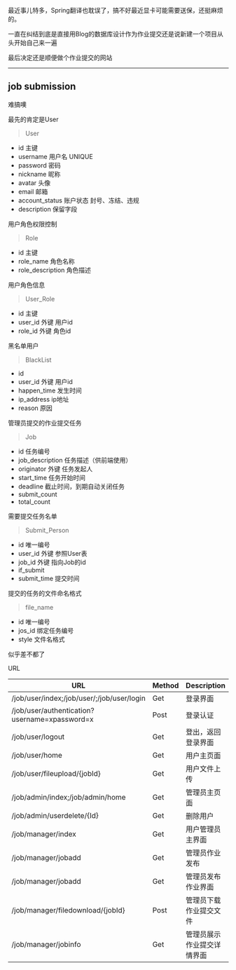 最近事儿特多，Spring翻译也耽误了，搞不好最近显卡可能需要送保，还挺麻烦的。

一直在纠结到底是直接用Blog的数据库设计作为作业提交还是说新建一个项目从头开始自己来一遍

最后决定还是顺便做个作业提交的网站

---
## job submission

难搞噢

最先的肯定是User
> User
- id 主键
- username 用户名 UNIQUE
- password 密码
- nickname 昵称
- avatar 头像
- email 邮箱
- account_status 账户状态 封号、冻结、违规
- description 保留字段

用户角色权限控制
> Role
- id 主键
- role_name 角色名称
- role_description 角色描述

用户角色信息
> User_Role
- id 主键
- user_id 外键 用户id
- role_id 外键 角色id

黑名单用户
> BlackList
- id
- user_id 外键 用户id
- happen_time 发生时间
- ip_address ip地址
- reason 原因

管理员提交的作业提交任务
> Job
- id 任务编号
- job_description 任务描述（供前端使用）
- originator 外键 任务发起人
- start_time 任务开始时间
- deadline 截止时间，到期自动关闭任务
- submit_count
- total_count

需要提交任务名单
> Submit_Person
- id 唯一编号
- user_id 外键 参照User表
- job_id 外键 指向Job的id
- if_submit
- submit_time 提交时间

提交的任务的文件命名格式
> file_name
- id 唯一编号
- jos_id 绑定任务编号
- style 文件名格式

似乎差不都了

URL

| URL                                           | Method | Description                |
| --------------------------------------------- | ------ | -------------------------- |
| /job/user/index;/job/user/;/job/user/login    | Get    | 登录界面                   |
| /job/user/authentication?username=xpassword=x | Post   | 登录认证                   |
| /job/user/logout                              | Get    | 登出，返回登录界面         |
| /job/user/home                                | Get    | 用户主页面                 |
| /job/user/fileupload/{jobId}                  | Get    | 用户文件上传               |
| /job/admin/index;/job/admin/home              | Get    | 管理员主页面               |
| /job/admin/userdelete/{Id}                    | Get    | 删除用户                   |
| /job/manager/index                            | Get    | 用户管理员主界面           |
| /job/manager/jobadd                           | Get   | 管理员作业发布             |
| /job/manager/jobadd                           | Get    | 管理员发布作业界面         |
| /job/manager/filedownload/{jobId}             | Post   | 管理员下载作业提交文件     |                         |
| /job/manager/jobinfo                          | Get    | 管理员展示作业提交详情界面 |


